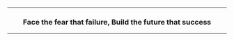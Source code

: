 <hr>
<h3 align="center">
  <div>Face the fear that failure, Build the future that success</div>
</h3>
<hr>
